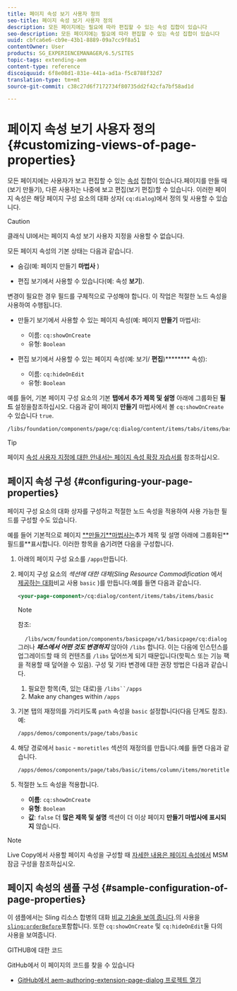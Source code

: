 ```yaml
---
title: 페이지 속성 보기 사용자 정의
seo-title: 페이지 속성 보기 사용자 정의
description: 모든 페이지에는 필요에 따라 편집할 수 있는 속성 집합이 있습니다
seo-description: 모든 페이지에는 필요에 따라 편집할 수 있는 속성 집합이 있습니다
uuid: cbfca6e6-cb9e-43b1-8889-09a7cc9f8a51
contentOwner: User
products: SG_EXPERIENCEMANAGER/6.5/SITES
topic-tags: extending-aem
content-type: reference
discoiquuid: 6f8e08d1-831e-441a-ad1a-f5c8788f32d7
translation-type: tm+mt
source-git-commit: c38c27d6f7172734f80735dd2f42cfa7bf58ad1d

---
```



# 페이지 속성 보기 사용자 정의{#customizing-views-of-page-properties}

모든 페이지에는 사용자가 보고 편집할 수 있는 [속성](/help/sites-authoring/editing-page-properties.md) 집합이 있습니다.페이지를 만들 때(보기 만들기), 다른 사용자는 나중에 보고 편집(보기 편집)할 수 있습니다. 이러한 페이지 속성은 해당 페이지 구성 요소의 대화 상자( `cq:dialog`)에서 정의 및 사용할 수 있습니다.

>[!CAUTION]
>
>클래식 UI에서는 페이지 속성 보기 사용자 지정을 사용할 수 없습니다.

모든 페이지 속성의 기본 상태는 다음과 같습니다.

* 숨김(예: 페이지 만들기 **마법사** )

* 편집 보기에서 사용할 수 있습니다(예: 속성 **보기**).

변경이 필요한 경우 필드를 구체적으로 구성해야 합니다. 이 작업은 적절한 노드 속성을 사용하여 수행됩니다.

* 만들기 보기에서 사용할 수 있는 페이지 속성(예: 페이지 **만들기** 마법사):

   * 이름: `cq:showOnCreate`
   * 유형: `Boolean`

* 편집 보기에서 사용할 수 있는 페이지 속성(예: 보기/ **편집**)******** 속성):

   * 이름: `cq:hideOnEdit`
   * 유형: `Boolean`

예를 들어, 기본 페이지 구성 요소의 기본 **탭에서 추가 제목 및 설명** 아래에 그룹화된 **필드** 설정을참조하십시오. 다음과 같이 페이지 **만들기** 마법사에서 볼 `cq:showOnCreate` 수 있습니다 `true`.

```xml
/libs/foundation/components/page/cq:dialog/content/items/tabs/items/basic/items/column/items/moretitles
```

>[!TIP]
>
>페이지 [속성 사용자 지정에 대한 안내서는 페이지 속성 확장 자습서를](https://docs.adobe.com/content/help/en/experience-manager-learn/sites/developing/page-properties-technical-video-develop.html) 참조하십시오.

## 페이지 속성 구성 {#configuring-your-page-properties}

페이지 구성 요소의 대화 상자를 구성하고 적절한 노드 속성을 적용하여 사용 가능한 필드를 구성할 수도 있습니다.

예를 들어 기본적으로 페이지 [**만들기&#x200B;**마법사는](/help/sites-authoring/managing-pages.md#creating-a-new-page)추가 제목 및 설명 아래에 그룹화된**&#x200B;필드를&#x200B;**표시합니다. 이러한 항목을 숨기려면 다음을 구성합니다.

1. 아래의 페이지 구성 요소를 `/apps`만듭니다.
1. 페이지 구성 요소의 *섹션에 대한 대체(Sling Resource Commodification* 에서 [제공하는 대화](/help/sites-developing/sling-resource-merger.md)비교 사용 `basic` )를 만듭니다.예를 들면 다음과 같습니다.

   ```xml
   <your-page-component>/cq:dialog/content/items/tabs/items/basic
   ```

   >[!NOTE]
   >
   >참조:
   >
   >    `/libs/wcm/foundation/components/basicpage/v1/basicpage/cq:dialog`
   그러나 ***패스에서 어떤 것도 변경하지*** 않아야 `/libs` 합니다.
   이는 다음에 인스턴스를 업그레이드할 때 의 컨텐츠를 `/libs` 덮어쓰게 되기 때문입니다(핫픽스 또는 기능 팩을 적용할 때 덮어쓸 수 있음).
   구성 및 기타 변경에 대한 권장 방법은 다음과 같습니다.
   1. 필요한 항목(즉, 있는 대로)을 `/libs``/apps`
   1. Make any changes within `/apps`


1. 기본 탭의 재정의를 가리키도록 `path` 속성을 `basic` 설정합니다(다음 단계도 참조). 예:

   ```xml
   /apps/demos/components/page/tabs/basic
   ```

1. 해당 경로에서 `basic` - `moretitles` 섹션의 재정의를 만듭니다.예를 들면 다음과 같습니다.

   ```xml
   /apps/demos/components/page/tabs/basic/items/column/items/moretitles
   ```

1. 적절한 노드 속성을 적용합니다.

   * **이름**: `cq:showOnCreate`
   * **유형**: `Boolean`
   * **값**: `false`
   더 **많은 제목 및 설명** 섹션이 더 이상 페이지 **만들기 마법사에 표시되지** 않습니다.

>[!NOTE]
Live Copy에서 사용할 페이지 속성을 구성할 때 [자세한 내용은 페이지 속성에서](/help/sites-developing/extending-msm.md#configuring-msm-locks-on-page-properties-touch-enabled-ui) MSM 잠금 구성을 참조하십시오.

## 페이지 속성의 샘플 구성 {#sample-configuration-of-page-properties}

이 샘플에서는 Sling 리소스 합병의 대화 [비교 기술을 보여 줍니다](/help/sites-developing/sling-resource-merger.md).의 사용을 [`sling:orderBefore`](/help/sites-developing/sling-resource-merger.md#properties)포함합니다. 또한 `cq:showOnCreate` 및 `cq:hideOnEdit`둘 다의 사용을 보여줍니다.

GITHUB에 대한 코드

GitHub에서 이 페이지의 코드를 찾을 수 있습니다

* [GitHub에서 aem-authoring-extension-page-dialog 프로젝트 열기](https://github.com/Adobe-Marketing-Cloud/aem-authoring-extension-page-dialog)

